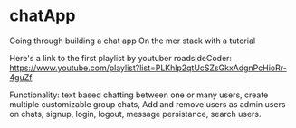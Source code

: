 # chatApp

Going through building a chat app On the mer stack with a tutorial

Here's a link to the first playlist by youtuber roadsideCoder:
https://www.youtube.com/playlist?list=PLKhlp2qtUcSZsGkxAdgnPcHioRr-4guZf

Functionality:
text based chatting between one or many users,
create multiple customizable group chats,
Add and remove users as admin users on chats,
signup,
login,
logout,
message persistance,
search users.
